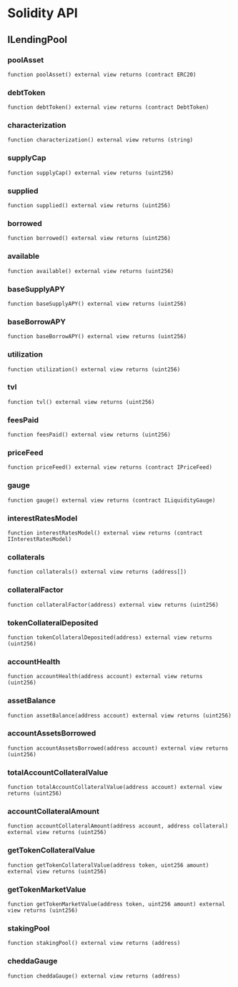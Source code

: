 # Solidity API

## ILendingPool

### poolAsset

```solidity
function poolAsset() external view returns (contract ERC20)
```

### debtToken

```solidity
function debtToken() external view returns (contract DebtToken)
```

### characterization

```solidity
function characterization() external view returns (string)
```

### supplyCap

```solidity
function supplyCap() external view returns (uint256)
```

### supplied

```solidity
function supplied() external view returns (uint256)
```

### borrowed

```solidity
function borrowed() external view returns (uint256)
```

### available

```solidity
function available() external view returns (uint256)
```

### baseSupplyAPY

```solidity
function baseSupplyAPY() external view returns (uint256)
```

### baseBorrowAPY

```solidity
function baseBorrowAPY() external view returns (uint256)
```

### utilization

```solidity
function utilization() external view returns (uint256)
```

### tvl

```solidity
function tvl() external view returns (uint256)
```

### feesPaid

```solidity
function feesPaid() external view returns (uint256)
```

### priceFeed

```solidity
function priceFeed() external view returns (contract IPriceFeed)
```

### gauge

```solidity
function gauge() external view returns (contract ILiquidityGauge)
```

### interestRatesModel

```solidity
function interestRatesModel() external view returns (contract IInterestRatesModel)
```

### collaterals

```solidity
function collaterals() external view returns (address[])
```

### collateralFactor

```solidity
function collateralFactor(address) external view returns (uint256)
```

### tokenCollateralDeposited

```solidity
function tokenCollateralDeposited(address) external view returns (uint256)
```

### accountHealth

```solidity
function accountHealth(address account) external view returns (uint256)
```

### assetBalance

```solidity
function assetBalance(address account) external view returns (uint256)
```

### accountAssetsBorrowed

```solidity
function accountAssetsBorrowed(address account) external view returns (uint256)
```

### totalAccountCollateralValue

```solidity
function totalAccountCollateralValue(address account) external view returns (uint256)
```

### accountCollateralAmount

```solidity
function accountCollateralAmount(address account, address collateral) external view returns (uint256)
```

### getTokenCollateralValue

```solidity
function getTokenCollateralValue(address token, uint256 amount) external view returns (uint256)
```

### getTokenMarketValue

```solidity
function getTokenMarketValue(address token, uint256 amount) external view returns (uint256)
```

### stakingPool

```solidity
function stakingPool() external view returns (address)
```

### cheddaGauge

```solidity
function cheddaGauge() external view returns (address)
```

